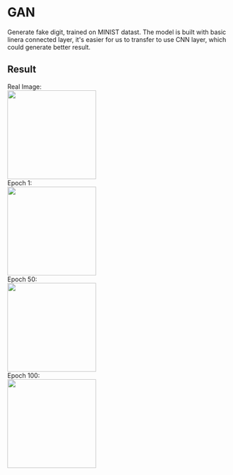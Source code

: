 # GAN
Generate fake digit, trained on MINIST datast.
The model is built with basic linera connected layer, it's easier for us to transfer to use CNN layer, which could generate better result.

## Result
Real Image: <br/>
<img src="https://github.com/Xinrui-Fang/HCI-ML-with-Code/blob/master/GAN/GAN/img/real_images.png" width = "200"  alt="" align=center /><br/>
Epoch 1:<br/>
<img src="https://github.com/Xinrui-Fang/HCI-ML-with-Code/blob/master/GAN/GAN/img/fake_images-1.png" width = "200"  alt="" align=center /><br/>
Epoch 50:<br/>
<img src="https://github.com/Xinrui-Fang/HCI-ML-with-Code/blob/master/GAN/GAN/img/fake_images-50.png" width = "200"  alt="" align=center /><br/>
Epoch 100:<br/>
<img src="https://github.com/Xinrui-Fang/HCI-ML-with-Code/blob/master/GAN/GAN/img/fake_images-100.png" width = "200"  alt="" align=center /><br/>
